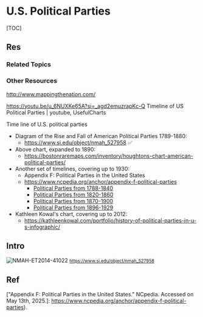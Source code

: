 # U.S. Political Parties

[TOC]



## Res
### Related Topics


### Other Resources
http://www.mappingthenation.com/

https://youtu.be/u_6NUXKe65A?si=_agd2emuzrapKc-Q
Timeline of US Political Parties | youtube, UsefulCharts

Time line of U.S. political parties
- Diagram of the Rise and Fall of American Political Parties 1789-1880:
	- https://www.si.edu/object/nmah_527958 ✅
- Above chart, expanded to 1890:
	- https://bostonraremaps.com/inventory/houghtons-chart-american-political-parties/
- Another set of timelines, covering up to 1930:
	- Appendix F: Political Parties in the United States
	- https://www.ncpedia.org/anchor/appendix-f-political-parties
		- [Political Parties from 1788-1840](https://www.ncpedia.org/anchor/1788-1840)
		- [Political Parties from 1820-1860](https://www.ncpedia.org/anchor/1820-1860)
		- [Political Parties from 1870-1900](https://www.ncpedia.org/anchor/parties-1870-1900)
		- [Political Parties from 1896-1929](https://www.ncpedia.org/anchor/1896-1929)
- Kathleen Kowal's chart, covering up to 2012:
	- https://kathleenkowal.com/portfolio/history-of-political-parties-in-u-s-infographic/



## Intro
![NMAH-ET2014-41022](../../../../../../../../Assets/Cheat_Sheets/NMAH-ET2014-41022.jpg)
<small><a> https://www.si.edu/object/nmah_527958</a></small>



## Ref
[Presidential Elections and the American Political System |  U.S. Embassy & Consulate in the Kingdom of Denmark]: https://dk.usembassy.gov/usa-i-skolen/presidential-elections-and-the-american-political-system/

[Political parties in the United States | wikipedia]: https://en.wikipedia.org/wiki/Political_parties_in_the_United_States
[List of political parties in the United States | wikipedia]: https://en.wikipedia.org/wiki/List_of_political_parties_in_the_United_States

["Appendix F: Political Parties in the United States." NCpedia. Accessed on May 13th, 2025.]: https://www.ncpedia.org/anchor/appendix-f-political-parties).
